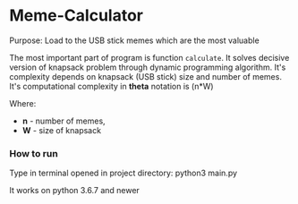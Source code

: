 # Meme-Calculator

Purpose: Load to the USB stick memes which are the most valuable

The most important part of program is function `calculate`. It solves decisive version of knapsack problem through dynamic programming algorithm. It's complexity depends on knapsack (USB stick) size and number of memes. It's computational complexity in **theta** notation is (n*W)

Where:

- **n** - number of memes,
- **W** - size of knapsack

### How to run

Type in terminal opened in project directory: python3 main.py

It works on python 3.6.7 and newer

